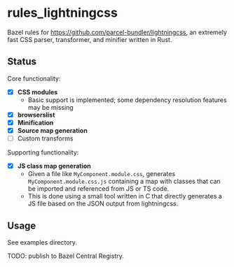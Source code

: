 # rules_lightningcss

Bazel rules for https://github.com/parcel-bundler/lightningcss, an
extremely fast CSS parser, transformer, and minifier written in Rust.

## Status

Core functionality:

- [x] **CSS modules**
  - Basic support is implemented; some dependency resolution features
    may be missing
- [x] **browserslist**
- [x] **Minification**
- [x] **Source map generation**
- [ ] Custom transforms

Supporting functionality:

- [x] **JS class map generation**
  - Given a file like `MyComponent.module.css`, generates
    `MyComponent.module.css.js` containing a map with classes that can be
    imported and referenced from JS or TS code.
  - This is done using a small tool written in C that directly generates a
    JS file based on the JSON output from lightningcss.

## Usage

See examples directory.

TODO: publish to Bazel Central Registry.
